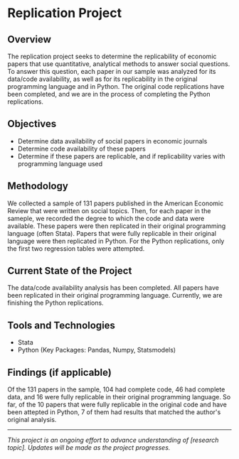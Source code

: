 # Replication Project

## Overview
The replication project seeks to determine the replicability of economic papers that use quantitative, analytical methods to answer social questions. To answer this question, each paper in our sample was analyzed for its data/code availability, as well as for its replicability in the original programming language and in Python. The original code replications have been completed, and we are in the process of completing the Python replications. 

## Objectives
- Determine data availability of social papers in economic journals
- Determine code availability of these papers
- Determine if these papers are replicable, and if replicability varies with programming language used

## Methodology
We collected a sample of 131 papers published in the American Economic Review that were written on social topics. Then, for each paper in the sameple, we recorded the degree to which the code and data were available. These papers were then replicated in their original programming language (often Stata). Papers that were fully replicable in their original language were then replicated in Python. For the Python replications, only the first two regression tables were attempted.

## Current State of the Project
The data/code availability analysis has been completed. All papers have been replicated in their original programming language. Currently, we are finishing the Python replications.

## Tools and Technologies
- Stata
- Python (Key Packages: Pandas, Numpy, Statsmodels)

## Findings (if applicable)
Of the 131 papers in the sample, 104 had complete code, 46 had complete data, and 16 were fully replicable in their original programming language. So far, of the 10 papers that were fully replicable in the original code and have been attepted in Python, 7 of them had results that matched the author's original analysis.



---

*This project is an ongoing effort to advance understanding of [research topic]. Updates will be made as the project progresses.*
